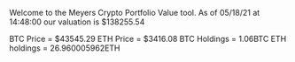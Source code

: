 Welcome to the Meyers Crypto Portfolio Value tool. 
As of 05/18/21 at 14:48:00 our valuation is $138255.54 

BTC Price = $43545.29
 ETH Price = $3416.08
BTC Holdings = 1.06BTC
 ETH holdings = 26.960005962ETH 
